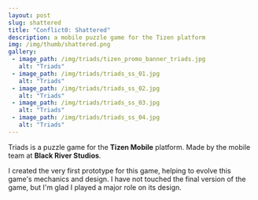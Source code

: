```yaml
---
layout: post
slug: shattered
title: "Conflict0: Shattered"
description: a mobile puzzle game for the Tizen platform
img: /img/thumb/shattered.png
gallery:
 - image_path: /img/triads/tizen_promo_banner_triads.jpg
   alt: "Triads"
 - image_path: /img/triads/triads_ss_01.jpg
   alt: "Triads"
 - image_path: /img/triads/triads_ss_02.jpg
   alt: "Triads"
 - image_path: /img/triads/triads_ss_03.jpg
   alt: "Triads"
 - image_path: /img/triads/triads_ss_04.jpg
   alt: "Triads"
---
```


Triads is a puzzle game for the **Tizen Mobile** platform. Made by the mobile team at **Black River Studios**.

I created the very first prototype for this game, helping to evolve this game's mechanics and design. I have not touched the final version of the game, but I'm glad I played a major role on its design.
